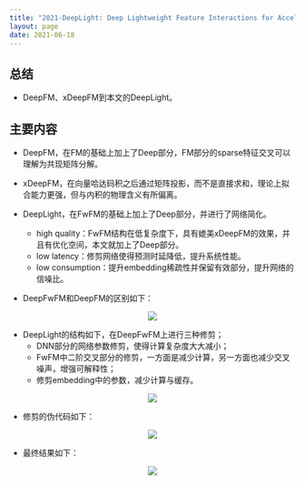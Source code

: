 ```yaml
---
title: "2021-DeepLight: Deep Lightweight Feature Interactions for Accelerating CTR Predictions in Ad Serving"
layout: page
date: 2021-06-18
---
```


## 总结

- DeepFM、xDeepFM到本文的DeepLight。

## 主要内容

- DeepFM，在FM的基础上加上了Deep部分，FM部分的sparse特征交叉可以理解为共现矩阵分解。
- xDeepFM，在向量哈达码积之后通过矩阵投影，而不是直接求和，理论上拟合能力更强，但与内积的物理含义有所偏离。
- DeepLight，在FwFM的基础上加上了Deep部分，并进行了网络简化。
    - high quality：FwFM结构在低复杂度下，具有媲美xDeepFM的效果，并且有优化空间，本文就加上了Deep部分。
    - low latency：修剪网络使得预测时延降低，提升系统性能。
    - low consumption：提升embedding稀疏性并保留有效部分，提升网络的信噪比。
    
- DeepFwFM和DeepFM的区别如下：
<div style="text-align: center"><img src="/wiki/attach/images/DeepLight-01.png" style="max-width:800px"></div>

- DeepLight的结构如下，在DeepFwFM上进行三种修剪；
    - DNN部分的网络参数修剪，使得计算复杂度大大减小；
    - FwFM中二阶交叉部分的修剪，一方面是减少计算，另一方面也减少交叉噪声，增强可解释性；
    - 修剪embedding中的参数，减少计算与缓存。

<div style="text-align: center"><img src="/wiki/attach/images/DeepLight-02.png" style="max-width:500px"></div>

- 修剪的伪代码如下：
<div style="text-align: center"><img src="/wiki/attach/images/DeepLight-03.png" style="max-width:500px"></div>

- 最终结果如下：
<div style="text-align: center"><img src="/wiki/attach/images/DeepLight-04.png" style="max-width:800px"></div>
